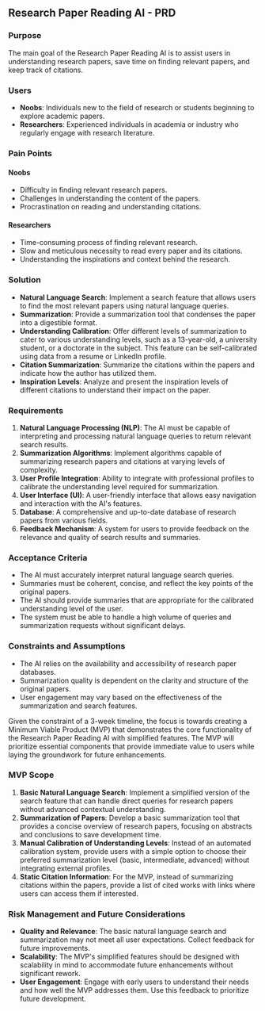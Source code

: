 ## Research Paper Reading AI - PRD

### Purpose

The main goal of the Research Paper Reading AI is to assist users in understanding research papers, save time on finding relevant papers, and keep track of citations.

### Users

- **Noobs**: Individuals new to the field of research or students beginning to explore academic papers.
- **Researchers**: Experienced individuals in academia or industry who regularly engage with research literature.

### Pain Points

#### Noobs

- Difficulty in finding relevant research papers.
- Challenges in understanding the content of the papers.
- Procrastination on reading and understanding citations.

#### Researchers

- Time-consuming process of finding relevant research.
- Slow and meticulous necessity to read every paper and its citations.
- Understanding the inspirations and context behind the research.

### Solution

- **Natural Language Search**: Implement a search feature that allows users to find the most relevant papers using natural language queries.
- **Summarization**: Provide a summarization tool that condenses the paper into a digestible format.
- **Understanding Calibration**: Offer different levels of summarization to cater to various understanding levels, such as a 13-year-old, a university student, or a doctorate in the subject. This feature can be self-calibrated using data from a resume or LinkedIn profile.
- **Citation Summarization**: Summarize the citations within the papers and indicate how the author has utilized them.
- **Inspiration Levels**: Analyze and present the inspiration levels of different citations to understand their impact on the paper.

### Requirements

1. **Natural Language Processing (NLP)**: The AI must be capable of interpreting and processing natural language queries to return relevant search results.
2. **Summarization Algorithms**: Implement algorithms capable of summarizing research papers and citations at varying levels of complexity.
3. **User Profile Integration**: Ability to integrate with professional profiles to calibrate the understanding level required for summarization.
4. **User Interface (UI)**: A user-friendly interface that allows easy navigation and interaction with the AI's features.
5. **Database**: A comprehensive and up-to-date database of research papers from various fields.
6. **Feedback Mechanism**: A system for users to provide feedback on the relevance and quality of search results and summaries.

### Acceptance Criteria

- The AI must accurately interpret natural language search queries.
- Summaries must be coherent, concise, and reflect the key points of the original papers.
- The AI should provide summaries that are appropriate for the calibrated understanding level of the user.
- The system must be able to handle a high volume of queries and summarization requests without significant delays.

### Constraints and Assumptions

- The AI relies on the availability and accessibility of research paper databases.
- Summarization quality is dependent on the clarity and structure of the original papers.
- User engagement may vary based on the effectiveness of the summarization and search features.

Given the constraint of a 3-week timeline, the focus is towards creating a Minimum Viable Product (MVP) that demonstrates the core functionality of the Research Paper Reading AI with simplified features. The MVP will prioritize essential components that provide immediate value to users while laying the groundwork for future enhancements.

### MVP Scope

1. **Basic Natural Language Search**: Implement a simplified version of the search feature that can handle direct queries for research papers without advanced contextual understanding.
2. **Summarization of Papers**: Develop a basic summarization tool that provides a concise overview of research papers, focusing on abstracts and conclusions to save development time.
3. **Manual Calibration of Understanding Levels**: Instead of an automated calibration system, provide users with a simple option to choose their preferred summarization level (basic, intermediate, advanced) without integrating external profiles.
4. **Static Citation Information**: For the MVP, instead of summarizing citations within the papers, provide a list of cited works with links where users can access them if interested.

### Risk Management and Future Considerations

- **Quality and Relevance**: The basic natural language search and summarization may not meet all user expectations. Collect feedback for future improvements.
- **Scalability**: The MVP's simplified features should be designed with scalability in mind to accommodate future enhancements without significant rework.
- **User Engagement**: Engage with early users to understand their needs and how well the MVP addresses them. Use this feedback to prioritize future development.
